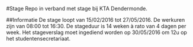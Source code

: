 #Stage
Repo in verband met stage bij KTA Dendermonde. 

##Informatie
De stage loopt van 15/02/2016 tot 27/05/2016. De werkuren zijn van 08:00 tot 16:30. De stageduur is 14 weken à rato van 4 dagen per week. Het stageverslag moet ingediend worden op 30/05/2016 om 12u op het studentensecretariaat.


